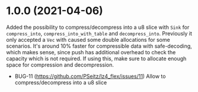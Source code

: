 1.0.0 (2021-04-06)
==================
Added the possibility to compress/decompress into a u8 slice with
`Sink` for `compress_into`, `compress_into_with_table` and 
`decompress_into`. Previously it only accepted a `Vec` with caused 
some double allocations for some scenarios. It's around 10% faster 
for compressible data with safe-decoding, which makes sense, since
push has additional overhead to check the capacity which is not required.
If using this, make sure to allocate enough space for compression and decompression.

* BUG-11 (https://github.com/PSeitz/lz4_flex/issues/11)
	Allow to compress/decompress into a u8 slice

